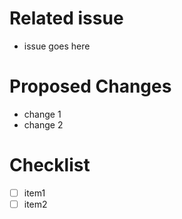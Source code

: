 # Related issue
- issue goes here

# Proposed Changes
- change 1
- change 2

# Checklist
- [ ] item1
- [ ] item2
